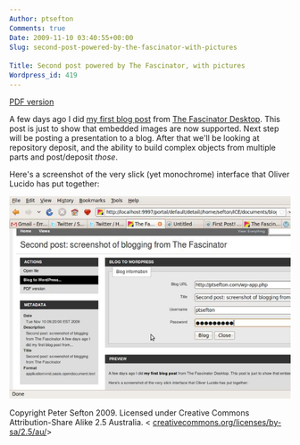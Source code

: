 ```yaml
---
Author: ptsefton
Comments: true
Date: 2009-11-10 03:40:55+00:00
Slug: second-post-powered-by-the-fascinator-with-pictures

Title: Second post powered by The Fascinator, with pictures
Wordpress_id: 419
---
```


<div class="rendition-links" xmlns="">

<span class="pdf-rendition-link"> [PDF
version](/wp-content/uploads/2009/11/2nd-post2.pdf2.pdf "View the printable version of this page")
</span>

</div>

<div class="body">

<div>

A few days ago I did [my first blog
post](ptsefton.com/2009/11/06/first-post.htm) from [The Fascinator
Desktop](fascinator.usq.edu.au/desktop/desktop.htm). This post is just
to show that embedded images are now supported. Next step will be
posting a presentation to a blog. After that we'll be looking at
repository deposit, and the ability to build complex objects from
multiple parts and post/deposit *those*.

Here's a screenshot of the very slick (yet monochrome) interface that
Oliver Lucido has put together:

<span id="graphics1"></span> </a>
![graphics1](/wp-content/uploads/2009/11/2nd-post_filesm554205b_643x463.jpg2.jpeg)

Copyright Peter Sefton 2009. Licensed under Creative Commons
Attribution-Share Alike 2.5 Australia. \<
[creativecommons.org/licenses/by-sa/2.5/au/](creativecommons.org/licenses/by-sa/2.5/au/)\>

</div>

</div>
